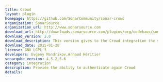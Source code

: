 ```yaml
---
title: Crowd
layout: plugin
homepage: https://github.com/SonarCommunity/sonar-crowd
organization: SonarSource
organization_url: http://www.sonarsource.com
download_url: http://downloads.sonarsource.com/plugins/org/codehaus/sonar-plugins/sonar-crowd-plugin/2.0/sonar-crowd-plugin-2.0.jar
download_version: 2.0
download_description: This version gives to the Crowd integration the same set of features than LDAP (groups and authentication syncronization, ...) and it is compatible with SonarQube 5.0.<br/>Please make sure to read the documentation because configuration of version 1.0 has been deprecated.
download_date: 2015-01-28
license: GNU LGPL 3
developers: Evgeny Mandrikov,Arnaud Héritier
sonarqube_version: 4.5.2-5.6
category: integration
description: Provide the ability to authenticate again Crowd
details: 
---
```


